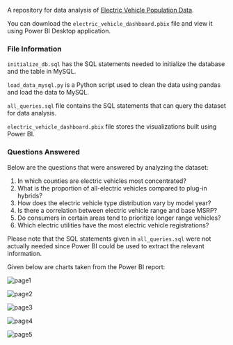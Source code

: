A repository for data analysis of [Electric Vehicle Population Data](https://catalog.data.gov/dataset/electric-vehicle-population-data).

You can download the `electric_vehicle_dashboard.pbix` file and view it using Power BI Desktop application.

### File Information

`initialize_db.sql` has the SQL statements needed to initialize the database and the table in MySQL.

`load_data_mysql.py` is a Python script used to clean the data using pandas and load the data to MySQL.

`all_queries.sql` file contains the SQL statements that can query the dataset for data analysis.

`electric_vehicle_dashboard.pbix` file stores the visualizations built using Power BI.

### Questions Answered

Below are the questions that were answered by analyzing the dataset:
1. In which counties are electric vehicles most concentrated?
2. What is the proportion of all-electric vehicles compared to plug-in hybrids?
3. How does the electric vehicle type distribution vary by model year?
4. Is there a correlation between electric vehicle range and base MSRP?
5. Do consumers in certain areas tend to prioritize longer range vehicles?
6. Which electric utilities have the most electric vehicle registrations?

Please note that the SQL statements given in `all_queries.sql` were not actually needed since Power BI could be used to extract the relevant information.

Given below are charts taken from the Power BI report:

![page1](https://github.com/user-attachments/assets/f1b415fc-1303-48ea-801f-c34862addb81)

![page2](https://github.com/user-attachments/assets/05897a89-95ba-408d-a834-c8591db956fc)

![page3](https://github.com/user-attachments/assets/8dc25e3a-4180-4821-a126-163a358082c9)

![page4](https://github.com/user-attachments/assets/5ae64d32-65b3-4268-b799-e453b64c2551)

![page5](https://github.com/user-attachments/assets/9bf3ca8a-3111-4d34-80e9-138a83e7eff2)

